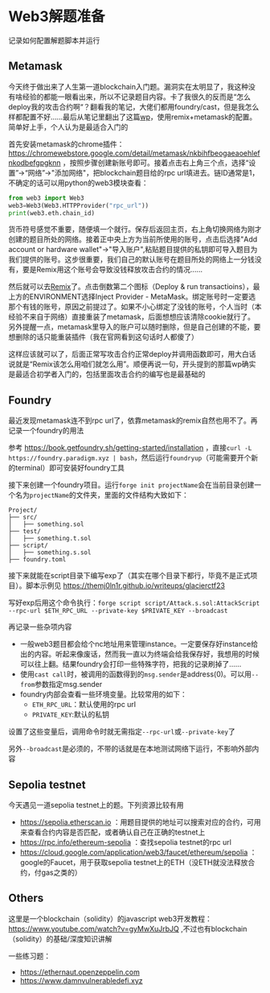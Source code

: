 # Web3解题准备

记录如何配置解题脚本并运行

## Metamask

今天终于做出来了人生第一道blockchain入门题。漏洞实在太明显了，我这种没有啥经验的都能一眼看出来，所以不记录题目内容。卡了我很久的反而是“怎么deploy我的攻击合约啊“？翻看我的笔记，大佬们都用foundry/cast，但是我怎么样都配置不好……最后从笔记里翻出了这篇[wp](https://github.com/skabdulhaq/CTF-learnings/blob/main/CTF-writeups/BytesbanditCTF/blockchain-GuessTheName.md)，使用remix+metamask的配置。简单好上手，个人认为是最适合入门的

首先安装metamask的chrome插件： https://chromewebstore.google.com/detail/metamask/nkbihfbeogaeaoehlefnkodbefgpgknn ，按照步骤创建新账号即可。接着点击右上角三个点，选择“设置”->“网络”->"添加网络"，把blockchain题目给的rpc url填进去。链ID通常是1，不确定的话可以用python的web3模块查看：
```py
from web3 import Web3
web3=Web3(Web3.HTTPProvider("rpc_url"))
print(web3.eth.chain_id)
```
货币符号感觉不重要，随便填一个就行。保存后返回主页，右上角切换网络为刚才创建的题目所处的网络。接着正中央上方为当前所使用的账号，点击后选择"Add account or hardware wallet"->"导入账户",粘贴题目提供的私钥即可导入题目为我们提供的账号。这步很重要，我们自己的默认账号在题目所处的网络上一分钱没有，要是Remix用这个账号会导致没钱释放攻击合约的情况……

然后就可以去[Remix](https://remix.ethereum.org)了。点击倒数第二个图标（Deploy & run transactioins），最上方的ENVIRONMENT选择Inject Provider - MetaMask。绑定账号时一定要选那个有钱的账号，原因之前提过了。如果不小心绑定了没钱的账号，个人当时（本经验不来自于网络）直接重装了metamask，后面想想应该清除cookie就行了。另外提醒一点，metamask里导入的账户可以随时删除，但是自己创建的不能，要想删除的话只能重装插件（我在官网看到这句话时人都傻了）

这样应该就可以了，后面正常写攻击合约正常deploy并调用函数即可，用大白话说就是“Remix该怎么用咱们就怎么用”。顺便再说一句，开头提到的那篇wp确实是最适合初学者入门的，包括里面攻击合约的编写也是最基础的

## Foundry

最近发现metamask连不到rpc url了，依靠metamask的remix自然也用不了。再记录一个foundry的用法

参考 https://book.getfoundry.sh/getting-started/installation ，直接`curl -L https://foundry.paradigm.xyz | bash`，然后运行`foundryup`（可能需要开个新的terminal）即可安装好foundry工具

接下来创建一个foundry项目。运行`forge init projectName`会在当前目录创建一个名为`projectName`的文件夹，里面的文件结构大致如下：
```
Project/
├── src/
│   ├── something.sol
├── test/
│   ├── something.t.sol
├── script/
│   ├── something.s.sol
├── foundry.toml
```
接下来就能在script目录下编写exp了（其实在哪个目录下都行，毕竟不是正式项目）。脚本示例见 https://themj0ln1r.github.io/writeups/glacierctf23

写好exp后用这个命令执行：`forge script script/Attack.s.sol:AttackScript --rpc-url $ETH_RPC_URL --private-key $PRIVATE_KEY --broadcast`

再记录一些杂项内容

- 一般web3题目都会给个nc地址用来管理instance。一定要保存好instance给出的内容。听起来像废话，然而我一直以为终端会给我保存好，我想用的时候可以往上翻。结果foundry会打印一些特殊字符，把我的记录刷掉了……
- 使用`cast call`时，被调用的函数得到的`msg.sender`是address(0)。可以用`--from`参数指定msg.sender
- foundry内部会查看一些环境变量。比较常用的如下：
    - `ETH_RPC_URL`：默认使用的rpc url
    - `PRIVATE_KEY`:默认的私钥

设置了这些变量后，调用命令时就无需指定`--rpc-url`或`--private-key`了

另外`--broadcast`是必须的，不带的话就是在本地测试网络下运行，不影响外部内容

## Sepolia testnet

今天遇见一道sepolia testnet上的题。下列资源比较有用

- https://sepolia.etherscan.io ：用题目提供的地址可以搜索对应的合约，可用来查看合约内容是否匹配，或者确认自己在正确的testnet上
- https://rpc.info/ethereum-sepolia ：查找sepolia testnet的rpc url
- https://cloud.google.com/application/web3/faucet/ethereum/sepolia ：google的Faucet，用于获取sepolia testnet上的ETH（没ETH就没法释放合约，付gas之类的）

## Others

这里是一个blockchain（solidity）的javascript web3开发教程： https://www.youtube.com/watch?v=gyMwXuJrbJQ ,不过也有blockchain（solidity）的基础/深度知识讲解

一些练习题：
- https://ethernaut.openzeppelin.com
- https://www.damnvulnerabledefi.xyz